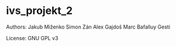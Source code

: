 # ivs_projekt_2

Authors: Jakub Miženko
         Simon Zán
	     Alex Gajdoš
	     Marc Bafalluy Gesti


License: GNU GPL v3
